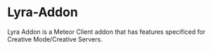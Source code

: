 # Lyra-Addon
Lyra Addon is a Meteor Client addon that has features specificed for Creative Mode/Creative Servers.
